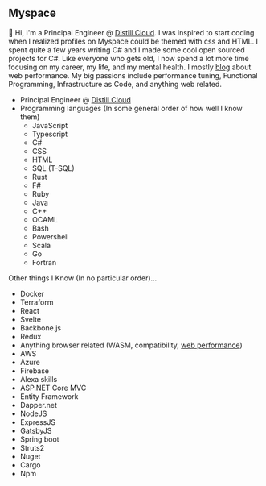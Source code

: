 ## Myspace

👋 Hi, I'm a Principal Engineer @ [Distill Cloud](www.distillcloud.com/). I was inspired to start coding when I realized profiles on Myspace could be themed with css and HTML. I spent quite a few years writing C# and I made some cool open sourced projects for C#. Like everyone who gets old, I now spend a lot more time focusing on my career, my life, and my mental health. I mostly [blog](https://terrible.dev/) about web performance. My big passions include performance tuning, Functional Programming, Infrastructure as Code, and anything web related.

* Principal Engineer @ [Distill Cloud](www.distillcloud.com/)
* Programming languages (In some general order of how well I know them)
  * JavaScript
  * Typescript
  * C#
  * CSS
  * HTML
  * SQL (T-SQL)
  * Rust
  * F#
  * Ruby
  * Java
  * C++
  * OCAML
  * Bash
  * Powershell
  * Scala
  * Go
  * Fortran

Other things I Know (In no particular order)...

* Docker
* Terraform
* React
* Svelte
* Backbone.js
* Redux
* Anything browser related (WASM, compatibility, [web performance](https://github.com/TerribleDev/WebPerformanceChecklist))
* AWS
* Azure
* Firebase
* Alexa skills
* ASP.NET Core MVC
* Entity Framework
* Dapper.net
* NodeJS
* ExpressJS
* GatsbyJS
* Spring boot
* Struts2
* Nuget
* Cargo
* Npm


